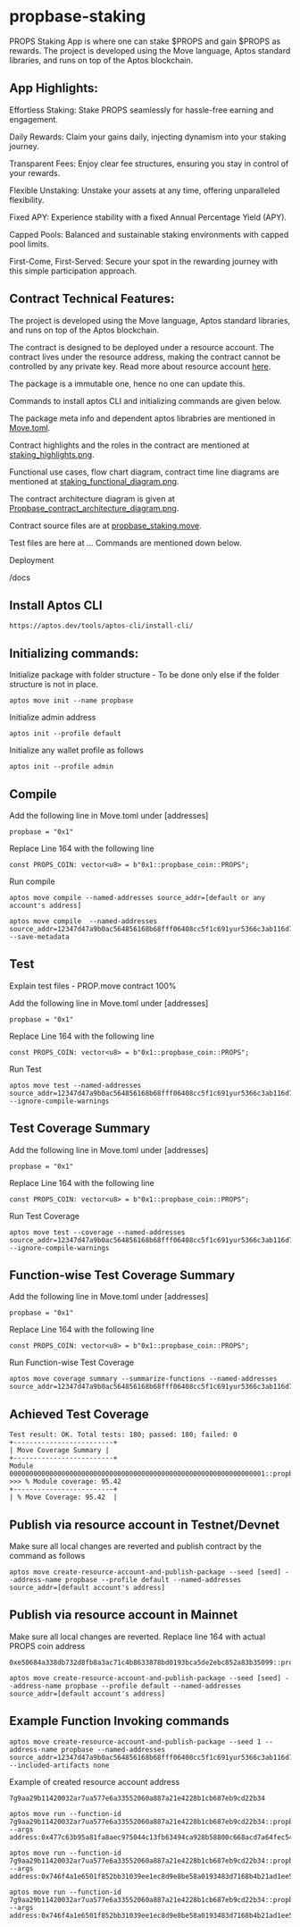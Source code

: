 # propbase-staking

PROPS Staking App is where one can stake $PROPS and gain $PROPS as rewards.
The project is developed using the Move language, Aptos standard libraries, and runs on top of the Aptos blockchain.

## App Highlights:

Effortless Staking: Stake PROPS seamlessly for hassle-free earning and engagement.

Daily Rewards: Claim your gains daily, injecting dynamism into your staking journey.

Transparent Fees: Enjoy clear fee structures, ensuring you stay in control of your rewards.

Flexible Unstaking: Unstake your assets at any time, offering unparalleled flexibility.

Fixed APY: Experience stability with a fixed Annual Percentage Yield (APY).

Capped Pools: Balanced and sustainable staking environments with capped pool limits.

First-Come, First-Served: Secure your spot in the rewarding journey with this simple participation approach.

## Contract Technical Features:

The project is developed using the Move language, Aptos standard libraries, and runs on top of the Aptos blockchain.

The contract is designed to be deployed under a resource account. The contract lives under the resource address, making the contract cannot be controlled by any private key. Read more about resource account [here](https://aptos.dev/move/move-on-aptos/resource-accounts).

The package is a immutable one, hence no one can update this.

Commands to install aptos CLI and initializing commands are given below.

The package meta info and dependent aptos librabries are mentioned in [Move.toml](https://github.com/Propbase-Application/propbase_staking_blockchain/blob/main/Move.toml).

Contract highlights and the roles in the contract are mentioned at [staking_highlights.png](https://github.com/Propbase-Application/propbase_staking_blockchain/tree/main/docs/staking_highlights.png).

Functional use cases, flow chart diagram, contract time line diagrams are mentioned at [staking_functional_diagram.png](https://github.com/Propbase-Application/propbase_staking_blockchain/tree/main/docs/staking_functional_diagram.png).

The contract architecture diagram is given at [Propbase_contract_architecture_diagram.png](https://github.com/Propbase-Application/propbase_staking_blockchain/tree/main/docs/Propbase_contract_architecture_diagram.png).

Contract source files are at [propbase_staking.move](https://github.com/Propbase-Application/propbase_staking_blockchain/tree/main/sources/propbase_staking.move).

Test files are here at ...
Commands are mentioned down below.

Deployment

/docs

## Install Aptos CLI

```
https://aptos.dev/tools/aptos-cli/install-cli/
```

## Initializing commands:

Initialize package with folder structure - To be done only else if the folder structure is not in place.

```
aptos move init --name propbase

```

Initialize admin address

```
aptos init --profile default
```

Initialize any wallet profile as follows

```
aptos init --profile admin
```

## Compile

Add the following line in Move.toml under [addresses]

```
propbase = "0x1"
```

Replace Line 164 with the following line

```
const PROPS_COIN: vector<u8> = b"0x1::propbase_coin::PROPS";
```

Run compile

```
aptos move compile --named-addresses source_addr=[default or any account's address]
```

```
aptos move compile  --named-addresses source_addr=12347d47a9b0ac564856168b68fff06408cc5f1c691yur5366c3ab116d76rsdf --save-metadata
```

## Test

Explain test files - PROP.move
contract
100%

Add the following line in Move.toml under [addresses]

```
propbase = "0x1"
```

Replace Line 164 with the following line

```
const PROPS_COIN: vector<u8> = b"0x1::propbase_coin::PROPS";
```

Run Test

```
aptos move test --named-addresses source_addr=12347d47a9b0ac564856168b68fff06408cc5f1c691yur5366c3ab116d76rsdf --ignore-compile-warnings
```

## Test Coverage Summary

Add the following line in Move.toml under [addresses]

```
propbase = "0x1"
```

Replace Line 164 with the following line

```
const PROPS_COIN: vector<u8> = b"0x1::propbase_coin::PROPS";
```

Run Test Coverage

```
aptos move test --coverage --named-addresses source_addr=12347d47a9b0ac564856168b68fff06408cc5f1c691yur5366c3ab116d76rsdf --ignore-compile-warnings
```

## Function-wise Test Coverage Summary

Add the following line in Move.toml under [addresses]

```
propbase = "0x1"
```

Replace Line 164 with the following line

```
const PROPS_COIN: vector<u8> = b"0x1::propbase_coin::PROPS";
```

Run Function-wise Test Coverage

```
aptos move coverage summary --summarize-functions --named-addresses source_addr=12347d47a9b0ac564856168b68fff06408cc5f1c691yur5366c3ab116d76rsdf
```

## Achieved Test Coverage

```
Test result: OK. Total tests: 180; passed: 180; failed: 0
+-------------------------+
| Move Coverage Summary |
+-------------------------+
Module 0000000000000000000000000000000000000000000000000000000000000001::propbase_staking
>>> % Module coverage: 95.42
+-------------------------+
| % Move Coverage: 95.42  |
```

## Publish via resource account in Testnet/Devnet

Make sure all local changes are reverted and publish contract by the command as follows

```
aptos move create-resource-account-and-publish-package --seed [seed] --address-name propbase --profile default --named-addresses source_addr=[default account's address]
```

## Publish via resource account in Mainnet

Make sure all local changes are reverted.
Replace line 164 with actual PROPS coin address

```
0xe50684a338db732d8fb8a3ac71c4b8633878bd0193bca5de2ebc852a83b35099::propbase_coin::PROPS
```

```
aptos move create-resource-account-and-publish-package --seed [seed] --address-name propbase --profile default --named-addresses source_addr=[default account's address]
```

## Example Function Invoking commands

```
aptos move create-resource-account-and-publish-package --seed 1 --address-name propbase --named-addresses source_addr=12347d47a9b0ac564856168b68fff06408cc5f1c691yur5366c3ab116d76rsdf --included-artifacts none

```

Example of created resource account address

```
7g9aa29b11420032ar7ua577e6a33552060a887a21e4228b1cb687eb9cd22b34
```

```
aptos move run --function-id 7g9aa29b11420032ar7ua577e6a33552060a887a21e4228b1cb687eb9cd22b34::propbase_staking::set_admin --args address:0x477c63b95a81fa8aec975044c13fb63494ca928b58800c668acd7a64fec544ba
```

```
aptos move run --function-id 7g9aa29b11420032ar7ua577e6a33552060a887a21e4228b1cb687eb9cd22b34::propbase_staking::set_treasury --args address:0x746f4a1e6501f852bb31039ee1ec8d9e8be58a0193483d7168b4b21ad1ee5897
```

```
aptos move run --function-id 7g9aa29b11420032ar7ua577e6a33552060a887a21e4228b1cb687eb9cd22b34::propbase_staking::set_reward_treasurer --args address:0x746f4a1e6501f852bb31039ee1ec8d9e8be58a0193483d7168b4b21ad1ee5897
```
